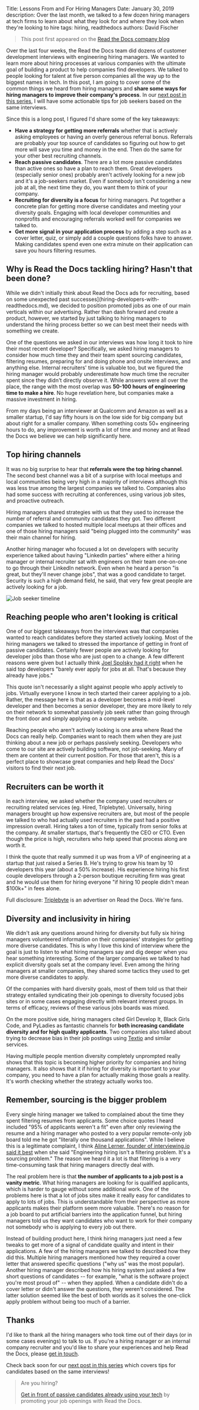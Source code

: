 Title: Lessons From and For Hiring Managers
Date: January 30, 2019
description: Over the last month, we talked to a few dozen hiring managers at tech firms to learn about what they look for and where they look when they're looking to hire
tags: hiring, readthedocs
authors: David Fischer


> This post first appeared
> on the [Read the Docs company blog](https://blog.readthedocs.com/lessons-from-hiring-manager-interviews/)

Over the last four weeks, the Read the Docs team did dozens of customer
development interviews with engineering hiring managers. We wanted to
learn more about hiring processes at various companies with the ultimate
goal of building a product to help companies find developers. We talked
to people looking for talent at five person companies all the way up to
the biggest names in tech. In this post, I am going to cover some of the
common things we heard from hiring managers and **share some ways for
hiring managers to improve their company's process**. In our
[next post in this series]({filename}tips-for-getting-a-developer-interview.md),
I will have some actionable tips for job seekers based on
the same interviews.

Since this is a long post, I figured I'd share some of the key
takeaways:

-   **Have a strategy for getting more referrals** whether that is
    actively asking employees or having an overly generous referral
    bonus. Referrals are probably your top source of candidates so
    figuring out how to get more will save you time and money in the
    end. Then do the same for your other best recruiting channels.
-   **Reach passive candidates**. There are a lot more passive
    candidates than active ones so have a plan to reach them. Great
    developers (especially senior ones) probably aren't actively
    looking for a new job and it's a job-seekers market. Even if
    somebody isn't considering a new job at all, the next time they do,
    you want them to think of your company.
-   **Recruiting for diversity is a focus** for hiring managers. Put
    together a concrete plan for getting more diverse candidates and
    meeting your diversity goals. Engaging with local developer
    communities and nonprofits and encouraging referrals worked well for
    companies we talked to.
-   **Get more signal in your application process** by adding a step
    such as a cover letter, quiz, or simply add a couple questions folks
    have to answer. Making candidates spend even one extra minute on
    their application can save you hours filtering resumes.


Why is Read the Docs tackling hiring? Hasn't that been done?
-------------------------------------------------------------

While we didn't initially think about Read the Docs ads for recruiting,
based on some
unexpected past successes](hiring-developers-with-readthedocs.md),
we decided to position promoted jobs as one of our main
verticals within our advertising. Rather than dash forward and create a
product, however, we started by just talking to hiring managers to
understand the hiring process better so we can best meet their needs
with something we create.

One of the questions we asked in our interviews was how long it took to
hire their most recent developer? Specifically, we asked hiring managers
to consider how much time they and their team spent sourcing candidates,
filtering resumes, preparing for and doing phone and onsite interviews,
and anything else. Internal recruiters' time is valuable too, but we
figured the hiring manager would probably underestimate how much time
the recruiter spent since they didn't directly observe it. While
answers were all over the place, the range with the most overlap was
**50-100 hours of engineering time to make a hire**. No huge revelation
here, but companies make a massive investment in hiring.

From my days being an interviewer at Qualcomm and Amazon as well as a
smaller startup, I'd say fifty hours is on the low side for big company
but about right for a smaller company. When something costs 50+
engineering hours to do, any improvement is worth a lot of time and
money and at Read the Docs we believe we can help significantly here.


Top hiring channels
-------------------

It was no big surprise to hear that **referrals were the top hiring
channel**. The second best channel was a bit of a surprise with local
meetups and local communities being very high in a majority of
interviews although this was less true among the largest companies we
talked to. Companies also had some success with recruiting at
conferences, using various job sites, and proactive outreach.

Hiring managers shared strategies with us that they used to increase the
number of referral and community candidates they got. Two different
companies we talked to hosted multiple local meetups at their offices
and one of those hiring managers said "being plugged into the
community" was their main channel for hiring.

Another hiring manager who focused a lot on developers with security
experience talked about having "LinkedIn parties" where either a
hiring manager or internal recruiter sat with engineers on their team
one-on-one to go through their LinkedIn network. Even when he heard a
person "is great, but they'll never change jobs", that was a good
candidate to target. Security is such a high demand field, he said, that
very few great people are actively looking for a job.

<img src="{static}../images/posts/2019-job-seeker-timeline.png" class="mw-100" alt="Job seeker timeline">


Reaching people who aren't looking is critical
-----------------------------------------------

One of our biggest takeaways from the interviews was that companies
wanted to reach candidates before they started actively looking. Most of
the hiring managers we talked to stressed the importance of getting in
front of passive candidates. Certainly fewer people are actively looking
for developer jobs than those who are just open to a change. A few
different reasons were given but I actually think [Joel Spolsky had it
right](https://www.inc.com/magazine/20070501/column-guest.html) when he
said top developers "barely ever apply for jobs at all. That's because
they already have jobs."

This quote isn't necessarily a slight against people who apply actively
to jobs. Virtually everyone I know in tech started their career applying
to a job. Rather, the message here is that as a developer becomes a
mid-level developer and then becomes a senior developer, they are more
likely to rely on their network to somewhat passively job seek rather
than going through the front door and simply applying on a company
website.

Reaching people who aren't actively looking is one area where Read the
Docs can really help. Companies want to reach them when they are just
thinking about a new job or perhaps passively seeking. Developers who
come to our site are actively building software, not job-seeking. Many
of them are content at their current position. For those that aren't,
this is a perfect place to showcase great companies and help Read the
Docs' visitors to find their next job.


Recruiters can be worth it
--------------------------

In each interview, we asked whether the company used recruiters or
recruiting related services (eg. Hired, Triplebyte). Universally, hiring
managers brought up how expensive recruiters are, but most of the people
we talked to who had actually used recruiters in the past had a positive
impression overall. Hiring takes a ton of time, typically from senior
folks at the company. At smaller startups, that's frequently the CEO or
CTO. Even though the price is high, recruiters who help speed that
process along are worth it.

I think the quote that really summed it up was from a VP of engineering
at a startup that just raised a Series B. He's trying to grow his team
by 10 developers this year (about a 50% increase). His experience hiring
his first couple developers through a 2-person boutique recruiting firm
was great and he would use them for hiring everyone "if hiring 10
people didn't mean $100k+" in fees alone.

Full disclosure: [Triplebyte](https://triplebyte.com) is an advertiser
on Read the Docs. We're fans.


Diversity and inclusivity in hiring
-----------------------------------

We didn't ask any questions around hiring for diversity but fully six
hiring managers volunteered information on their companies' strategies
for getting more diverse candidates. This is why I love this kind of
interview where the goal is just to listen to what hiring managers say
and dig deeper when you hear something interesting. Some of the larger
companies we talked to had explicit diversity goals set at the company
level. Even among the hiring managers at smaller companies, they shared
some tactics they used to get more diverse candidates to apply.

Of the companies with hard diversity goals, most of them told us that
their strategy entailed syndicating their job openings to diversity
focused jobs sites or in some cases engaging directly with relevant
interest groups. In terms of efficacy, reviews of these various jobs
boards was mixed.

On the more positive side, hiring managers cited Girl Develop It, Black
Girls Code, and PyLadies as fantastic channels for **both increasing
candidate diversity and for high quality applicants**. Two companies
also talked about trying to decrease bias in their job postings using
[Textio](https://textio.com/) and similar services.

Having multiple people mention diversity completely unprompted really
shows that this topic is becoming higher priority for companies and
hiring managers. It also shows that it if hiring for diversity is
important to your company, you need to have a plan for actually making
those goals a reality. It's worth checking whether the strategy
actually works too.


Remember, sourcing is the bigger problem
----------------------------------------

Every single hiring manager we talked to complained about the time they
spent filtering resumes from applicants. Some choice quotes I heard
included "95% of applicants weren't a fit" even after only reviewing
the resume and a hiring manager who posted to a very popular remote-only
job board told me he got "literally one thousand applications". While
I believe this is a legitimate complaint, I think [Aline Lerner, founder
of interviewing.io said it
best](http://blog.alinelerner.com/building-a-product-in-the-technical-recruiting-space-read-this-first/)
when she said "Engineering hiring isn't a filtering problem. It's a
sourcing problem." The reason we heard it a lot is that filtering is a
very time-consuming task that hiring managers directly deal with.

The real problem here is that **the number of applicants to a job post
is a vanity metric**. What hiring managers are looking for is qualified
applicants, which is harder to gauge without some additional work. One
of the problems here is that a lot of jobs sites make it really easy for
candidates to apply to lots of jobs. This is understandable from their
perspective as more applicants makes their platform seem more valuable.
There's no reason for a job board to put artificial barriers into the
application funnel, but hiring managers told us they want candidates who
want to work for their company not somebody who is applying to every job
out there.

Instead of building product here, I think hiring managers just need a
few tweaks to get more of a signal of candidate quality and intent in
their applications. A few of the hiring managers we talked to described
how they did this. Multiple hiring managers mentioned how they required
a cover letter that answered specific questions ("why us" was the most
popular). Another hiring manager described how his hiring system just
asked a few short questions of candidates -- for example, "what is the
software project you're most proud of" -- when they applied. When a
candidate didn't do a cover letter or didn't answer the questions,
they weren't considered. The latter solution seemed like the best of
both worlds as it solves the one-click apply problem without being too
much of a barrier.


Thanks
------

I'd like to thank all the hiring managers who took time out of their
days (or in some cases evenings) to talk to us. If you're a hiring
manager or an internal company recruiter and you'd like to share your
experiences and help Read the Docs, please [get in
touch](mailto:ads@readthedocs.org?subject=Lessons+From+Hiring+Managers+Post).

Check back soon for our
[next post in this series]({filename}tips-for-getting-a-developer-interview.md)
which covers tips for candidates based on the same interviews!


> Are you hiring?
>
> [Get in front of passive candidates already using your tech]({filename}../pages/advertisers-hiring.md)
> by promoting your job openings with Read the Docs.
